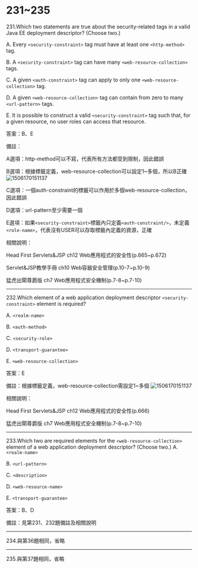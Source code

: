 231~235
========================

231.Which two statements are true about the security-related tags in a valid Java EE deployment descriptor? (Choose two.)

A.   Every `<security-constraint>` tag must have at least one `<http-method>` tag. 

B.   A `<security-constraint>` tag can have many `<web-resource-collection>` tags.

C.   A given `<auth-constraint>` tag can apply to only one `<web-resource-collection>` tag. 

D.   A given `<web-resource-collection>` tag can contain from zero to many `<url-pattern>` tags. 

E.   It is possible to construct a valid `<security-constraint>` tag such that, for a given resource, no user roles can access that resource.

答案：B、E

備註：

A選項：http-method可以不寫，代表所有方法都受到限制，因此錯誤

B選項：根據標籤定義，web-resource-collection可以設定1~多個，所以B正確
![1506170151137](file://media/6785.jpeg)

C選項：一個auth-constraint的標籤可以作用於多個web-resource-collection，因此錯誤

D選項：url-pattern至少需要一個

E選項：如果`<security-constraint>`標籤內只定義`<auth-constraint/>`，未定義`<role-name>`，代表沒有USER可以存取標籤內定義的資源，正確

相關說明：

Head First Servlets&JSP ch12 Web應用程式的安全性(p.665~p.672)

Servlet&JSP教學手冊 ch10 Web容器安全管理(p.10-7~p.10-9)

猛虎出閘尊爵版 ch7 Web應用程式安全機制(p.7-8~p.7-10)


---
232.Which element of a web application deployment descriptor `<security-constraint>` element is required?

A.   `<realm-name> `

B.   `<auth-method>` 

C.   `<security-role>` 

D.   `<transport-guarantee> `

E.   `<web-resource-collection>`

答案：E

備註：根據標籤定義，web-resource-collection需設定1~多個
![1506170151137](file://media/6785.jpeg)

相關說明：

Head First Servlets&JSP ch12 Web應用程式的安全性(p.666)

猛虎出閘尊爵版 ch7 Web應用程式安全機制(p.7-8~p.7-10)

---
233.Which two are required elements for the `<web-resource-collection>` element of a web application deployment descriptor? (Choose two.)
A.   `<realm-name>` 

B.   `<url-pattern>` 

C.   `<description>` 

D.   `<web-resource-name>`

E.   `<transport-guarantee>`

答案：B、D

備註：見第231、232題備註及相關說明

---
234.與第36題相同，省略

---
235.與第37題相同，省略